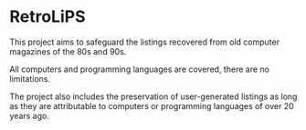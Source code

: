 # RetroLiPS
This project aims to safeguard the listings recovered from old computer magazines of the 80s and 90s. 

All computers and programming languages are covered, there are no limitations.

The project also includes the preservation of user-generated listings as long as they are attributable to computers or programming languages of over 20 years ago.
